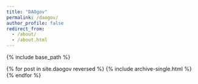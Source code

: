 ```yaml
---
title: "DAOgov"
permalink: /daogov/
author_profile: false
redirect_from:
  - /about/
  - /about.html
---
```


{% include base_path %}

{% for post in site.daogov reversed %}
  {% include archive-single.html %}
{% endfor %}
